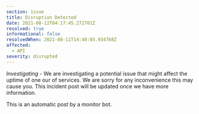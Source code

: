 ```yaml
---
section: issue
title: Disruption Detected
date: 2021-08-12T04:17:45.272701Z
resolved: true
informational: false
resolvedWhen: 2021-08-11T14:48:03.934768Z
affected:
  - API
severity: disrupted
---
```

*Investigating* - We are investigating a potential issue that might affect the uptime of one our of services. We are sorry for any inconvenience this may cause you. This incident post will be updated once we have more information.

This is an automatic post by a monitor bot.
        